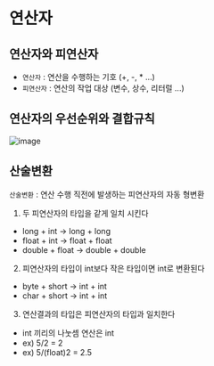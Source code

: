 # 연산자

## 연산자와 피연산자

* ```연산자``` : 연산을 수행하는 기호 (+, -, * ...)  
* ```피연산자``` : 연산의 작업 대상 (변수, 상수, 리터럴 ...)

## 연산자의 우선순위와 결합규칙

![image](https://user-images.githubusercontent.com/97823928/160236305-4bb80b28-8c88-45f5-ad0c-47ecaac40164.png)


## 산술변환

```산술변환``` : 연산 수행 직전에 발생하는 피연산자의 자동 형변환  

1. 두 피연산자의 타입을 같게 일치 시킨다
* long + int → long + long
* float + int → float + float
* double + float → double + double

2. 피연산자의 타입이 int보다 작은 타입이면 int로 변환된다
* byte + short → int + int
* char + short → int + int

3. 연산결과의 타입은 피연산자의 타입과 일치한다
* int 끼리의 나눗셈 연산은 int
* ex) 5/2 = 2
* ex) 5/(float)2 = 2.5
